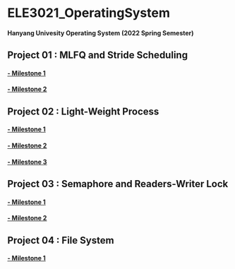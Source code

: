 # ELE3021_OperatingSystem

#### Hanyang Univesity Operating System (2022 Spring Semester)

## Project 01 : MLFQ and Stride Scheduling
#### [- Milestone 1](https://github.com/sk3001/ELE3021_OperatingSystem/blob/master/Project%20Wiki/Project01/Project01-Milestone1.md)
#### [- Milestone 2](https://github.com/sk3001/ELE3021_OperatingSystem/blob/master/Project%20Wiki/Project01/Project01-Milestone2.md)

## Project 02 : Light-Weight Process
#### [- Milestone 1](https://github.com/sk3001/ELE3021_OperatingSystem/blob/master/Project%20Wiki/Project02/Project02-Milestone1.md)
#### [- Milestone 2](https://github.com/sk3001/ELE3021_OperatingSystem/blob/master/Project%20Wiki/Project02/Project02-Milestone2.md)
#### [- Milestone 3](https://github.com/sk3001/ELE3021_OperatingSystem/blob/master/Project%20Wiki/Project02/Project02-Milestone3.md)


## Project 03 : Semaphore and Readers-Writer Lock
#### [- Milestone 1](https://github.com/sk3001/ELE3021_OperatingSystem/blob/master/Project%20Wiki/Project03/Project03-Milestone1.md)
#### [- Milestone 2](https://github.com/sk3001/ELE3021_OperatingSystem/blob/master/Project%20Wiki/Project03/Project03-Milestone2.md)

## Project 04 : File System
#### [- Milestone 1](https://github.com/sk3001/ELE3021_OperatingSystem/blob/master/Project%20Wiki/Project04/Project04-Milestone1.md)
